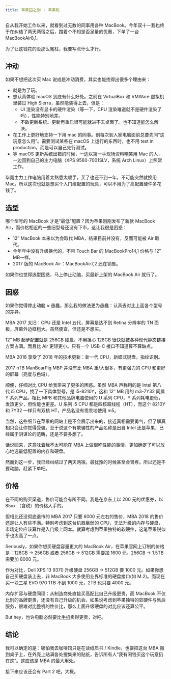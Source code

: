 ```yaml
---
title: 苹果园之旅Ⅰ - 苹果税
---
```


自从我开始工作以来，就看到过无数的同事用各种 MacBook。今年双十一我也终于在纠结了两天两宿之后，蹭着个不知是否足量的优惠，下单了一台 MacBookAir8,1。

为了让这钱花的没那么冤枉，我要写点什么才行。

## 冲动

如果不想把这次买 Mac 说成是冲动消费，其实也能找得出很多个理由来：

* 就是为了玩。
* 想认真体验 macOS 到底有什么好处。之前在 VirtualBox 和 VMWare 虚拟机里装过 High Sierra，虽然能装得上去，但是：
  - UI 渲染没有显卡的硬件渲染（等一下，CPU 渲染难道就不是硬件渲染了吗），性能特别地差。
  - 不敢更新系统。更新再重启很可能就进不去桌面了。也不知道能怎么解决。
* 在工作上更好地支持一下用 mac 的同事。别每次到人家电脑面前总要先问“这玩意怎么用”。需要测试某些在 macOS 上运行的东西时，也不用 test in production，而是可以自己先行测试。
* 等 macOS 更新系统出错的时候，一边以第一手现场资料嘲笑用 Mac 的人，一边回到自己的主力电脑（XPS 9560-7001SLV，系统 Arch Linux）上照常工作。

毕竟主力工作电脑用着太熟悉太顺手，买了也还不到一年，不可能突然就换用 Mac。所以这次也就是想买个入门级配置的玩具，可以不用为了高配置硬件多花钱了。

## 选型

哪个型号的 MacBook 才是“最低”配置？因为苹果刚刚发布了新款 MacBook Air，而价格相近的一些旧型号还没有下市，这让我很是困惑：

* 12″ MacBook 本来以为会取代 MBA，结果目前并没有，反而可能被 Air 取代。
* 今年年中没有升级换代的，不带 Touch Bar 的 MacBookPro14,1 价格与 12″ MB一样。
* 2017 版的 MacBook Air：MacBookAir7,2 还在销售。

如果你也觉得选型困惑，马上停止动脑，买最新上架的 MacBook Air 就行了。

## 困惑

如果你觉得停止动脑 ≈ 愚蠢，那么我的做法更为愚蠢：认真去对比上面各个型号的差异。

MBA 2017 太旧：CPU 还是 Intel 五代，屏幕是达不到 Retina 分辨率的 TN 面板，屏幕外边框粗大。虽然便宜，但还是不想买。

12″ MB 起步配置就是 256GB 硬盘，不用担心 128GB 很快就被各种现代静态链接方案占满。而且比 Air 更轻更小。只有一个 USB-C 接口不知道算不算缺点。

MBA 2018 享受了 2018 年的技术更新：新一代 CPU，新蝶式键盘，指纹识别。

2017 nTB ~~ManBearPig~~ MBP 并没有比 MBA 重/大很多，有更强力的 CPU 和更好的屏幕（亮度与色域）。

顺便，仔细对比 CPU 给我带来了更多的困惑。虽然 MBA 声称用的是 Intel 第八代 i5 CPU，找了一下具体型号，是 i5-8210Y，这和 12″ MB 用的 m3-7Y32 同属 Y 系列产品。相比 MPB 和其他品牌电脑使用的 U 系列 CPU，Y 系列耗电更低，发热更少，但性能也更差。U 系列 i5 CPU 都是四核超线程（HT），而这个 8210Y 和 7Y32 一样只有双核 HT，产品名没有乖乖地使用 m5。

当然，这些细节在苹果的网站上是不会展示出来的，接近真相需要勇气，但了解真相只会让你觉得受骗。至于说这个有欺骗性的产品名称是出自 Intel 还是苹果，已经属于阴谋论的范畴，还是不要多想了。

话说回来，这意味着我不太可能在 MBA 上做很吃性能的事情，更加确定了可以放心地选最低配置的内存和硬盘。

然而到这一步，我已经纠结过了两天两宿。最犹豫的时候甚至会胃疼。所以还是不要动脑，赶紧下单吧。

## 价格

在不同的购买渠道，售价可能会有所不同。我是在京东上以 200 元的优惠券，以 85xx （含税）的价格入手的。

但相比还没彻底退市的 MBA 2017 只要 6000 元左右的售价，MBA 2018 的售价还是让人有些不满。特别考虑到这台机器羸弱的 CPU，无法升级的内存与硬盘，市场定位应该算作是入门级上网本。就算考虑到苹果独特的软硬件，这笔苹果税似乎也太高了一点。

Seriously，如果你想买硬盘容量更大的 MacBook Air，在苹果官网上订制的价格是：128GB -> 256GB 或者 256GB -> 512GB 需要加 1600 元。256GB -> 1.5TB 需要加 8000 元。

作为对比，Dell XPS 13 9370 升级硬盘 256GB -> 512GB 要 1000 元。如果你想自己买硬盘装上去，非 MacBook 大多使用业界标准的硬盘接口(如 M.2)。而现在买一块三星 EVO 970 1TB 不到 1000 元，2TB 也只要 4000 元。

内存扩容与硬盘同理：从制造商处直接买高配比自己升级更贵，而 MacBook 不仅比别的品牌更贵，还没有自己升级的机会。如果说考虑到苹果独特的软硬件与售后服务，很难对比整机的性价比，那么上面升级硬盘的对比应该还算公平。

But hey，也许电脑必然要比[手机](https://www.apple.com/cn/shop/buy-iphone/iphone-xs)卖得更贵，对吧。

## 结论

我可以确定的是：哪怕我去咖啡馆只是在读纸质书 / Kindle，也要把这台 MBA 搬到桌子上，在外壳上贴满各处搜集来的贴纸，告诉所有人“我有闲钱买这个玩意扔在这”。这应该是 MBA 的最大用处。

接下来应该还会有 Part 2 吧，大概。
